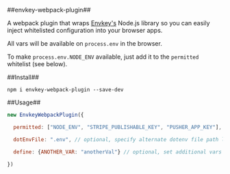 ##envkey-webpack-plugin##

A webpack plugin that wraps [Envkey's](https://www.envkey.com) Node.js library so you can easily inject whitelisted configuration into your browser apps.

All vars will be available on `process.env` in the browser.

To make `process.env.NODE_ENV` available, just add it to the `permitted` whitelist (see below).

##Install##

`npm i envkey-webpack-plugin --save-dev`

##Usage##

```javascript
new EnvkeyWebpackPlugin({

  permitted: ["NODE_ENV", "STRIPE_PUBLISHABLE_KEY", "PUSHER_APP_KEY"], // required, specify whitelist of vars to pull from Envkey

  dotEnvFile: ".env", // optional, specify alternate dotenv file path like ".env.staging"

  define: {ANOTHER_VAR: "anotherVal"} // optional, set additional vars on `process.env`

})
```